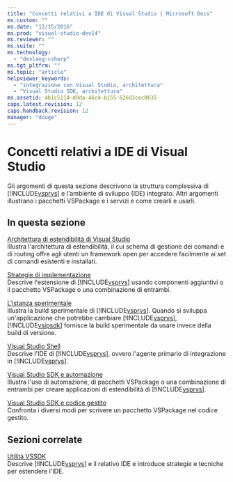 ```yaml
---
title: "Concetti relativi a IDE di Visual Studio | Microsoft Docs"
ms.custom: ""
ms.date: "12/15/2016"
ms.prod: "visual-studio-dev14"
ms.reviewer: ""
ms.suite: ""
ms.technology: 
  - "devlang-csharp"
ms.tgt_pltfrm: ""
ms.topic: "article"
helpviewer_keywords: 
  - "integrazione con Visual Studio, architettura"
  - "Visual Studio SDK, architettura"
ms.assetid: 4b1c5114-d9da-46c4-b155-62683cec0635
caps.latest.revision: 12
caps.handback.revision: 12
manager: "douge"
---
```

# Concetti relativi a IDE di Visual Studio
Gli argomenti di questa sezione descrivono la struttura complessiva di [!INCLUDE[vsprvs](../assembler/masm/includes/vsprvs_md.md)] e l'ambiente di sviluppo \(IDE\) integrato. Altri argomenti illustrano i pacchetti VSPackage e i servizi e come crearli e usarli.  
  
## In questa sezione  
 [Architettura di estendibilità di Visual Studio](../misc/visual-studio-extensibility-architecture.md)  
 Illustra l'architettura di estendibilità, il cui schema di gestione dei comandi e di routing offre agli utenti un framework open per accedere facilmente ai set di comandi esistenti e installati.  
  
 [Strategie di implementazione](../misc/implementation-strategies.md)  
 Descrive l'estensione di [!INCLUDE[vsprvs](../assembler/masm/includes/vsprvs_md.md)] usando componenti aggiuntivi o il pacchetto VSPackage o una combinazione di entrambi.  
  
 [L'istanza sperimentale](../Topic/The%20Experimental%20Instance.md)  
 Illustra la build sperimentale di [!INCLUDE[vsprvs](../assembler/masm/includes/vsprvs_md.md)]. Quando si sviluppa un'applicazione che potrebbe cambiare [!INCLUDE[vsprvs](../assembler/masm/includes/vsprvs_md.md)], [!INCLUDE[vsipsdk](../mfc/includes/vsipsdk_md.md)] fornisce la build sperimentale da usare invece della build di versione.  
  
 [Visual Studio Shell](../Topic/Visual%20Studio%20Shell.md)  
 Descrive l'IDE di [!INCLUDE[vsprvs](../assembler/masm/includes/vsprvs_md.md)], ovvero l'agente primario di integrazione in [!INCLUDE[vsprvs](../assembler/masm/includes/vsprvs_md.md)].  
  
 [Visual Studio SDK e automazione](../Topic/Visual%20Studio%20SDK%20and%20Automation.md)  
 Illustra l'uso di automazione, di pacchetti VSPackage o una combinazione di entrambi per creare applicazioni di estendibilità di [!INCLUDE[vsprvs](../assembler/masm/includes/vsprvs_md.md)].  
  
 [Visual Studio SDK e codice gestito](../misc/visual-studio-sdk-and-managed-code.md)  
 Confronta i diversi modi per scrivere un pacchetto VSPackage nel codice gestito.  
  
## Sezioni correlate  
 [Utilità VSSDK](../Topic/VSSDK%20Utilities.md)  
 Descrive [!INCLUDE[vsprvs](../assembler/masm/includes/vsprvs_md.md)] e il relativo IDE e introduce strategie e tecniche per estendere l'IDE.